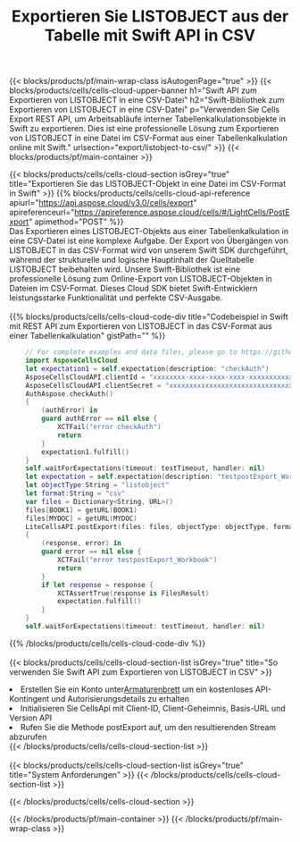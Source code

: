 ﻿---
title:  Exportieren Sie LISTOBJECT aus der Tabelle mit Swift API in CSV
description:  Aspose.Cells Cloud REST API unterstützt den Export von Dateien im {0}-Format in {1} mit {2}.
url: /de/swift/export/listobject-to-csv/
---
{{< blocks/products/pf/main-wrap-class isAutogenPage="true" >}}
{{< blocks/products/cells/cells-cloud-upper-banner h1="Swift API zum Exportieren von LISTOBJECT in eine CSV-Datei" h2="Swift-Bibliothek zum Exportieren von LISTOBJECT in eine CSV-Datei" p="Verwenden Sie Cells Export REST API, um Arbeitsabläufe interner Tabellenkalkulationsobjekte in Swift zu exportieren. Dies ist eine professionelle Lösung zum Exportieren von LISTOBJECT in eine Datei im CSV-Format aus einer Tabellenkalkulation online mit Swift." urlsection="export/listobject-to-csv/" >}}
{{< blocks/products/pf/main-container >}}

{{< blocks/products/cells/cells-cloud-section isGrey="true" title="Exportieren Sie das LISTOBJECT-Objekt in eine Datei im CSV-Format in Swift" >}}
{{% blocks/products/cells/cells-cloud-api-reference apiurl="https://api.aspose.cloud/v3.0/cells/export" apireferenceurl="https://apireference.aspose.cloud/cells/#/LightCells/PostExport" apimethod="POST" %}}
<br/>
Das Exportieren eines LISTOBJECT-Objekts aus einer Tabellenkalkulation in eine CSV-Datei ist eine komplexe Aufgabe. Der Export von Übergängen von LISTOBJECT in das CSV-Format wird von unserem Swift SDK durchgeführt, während der strukturelle und logische Hauptinhalt der Quelltabelle LISTOBJECT beibehalten wird. Unsere Swift-Bibliothek ist eine professionelle Lösung zum Online-Export von LISTOBJECT-Objekten in Dateien im CSV-Format. Dieses Cloud SDK bietet Swift-Entwicklern leistungsstarke Funktionalität und perfekte CSV-Ausgabe.
<br/>
<br/>
{{% blocks/products/cells/cells-cloud-code-div title="Codebeispiel in Swift mit REST API zum Exportieren von LISTOBJECT in das CSV-Format aus einer Tabellenkalkulation" gistPath="" %}}
  
```swift
    // For complete examples and data files, please go to https://github.com/aspose-cells-cloud/aspose-cells-cloud-swift/
    import AsposeCellsCloud
    let expectation1 = self.expectation(description: "checkAuth")
    AsposeCellsCloudAPI.clientId = "xxxxxxxx-xxxx-xxxx-xxxx-xxxxxxxxxxxx"
    AsposeCellsCloudAPI.clientSecret = "xxxxxxxxxxxxxxxxxxxxxxxxxxxxxxxx"
    AuthAspose.checkAuth()
    {
        (authError) in
        guard authError == nil else {
            XCTFail("error checkAuth")
            return
        }
        expectation1.fulfill()
    }
    self.waitForExpectations(timeout: testTimeout, handler: nil)
    let expectation = self.expectation(description: "testpostExport_Workbook")
    let objectType:String = "listobject"
    let format:String = "csv"
    var files = Dictionary<String, URL>()
    files[BOOK1] = getURL(BOOK1)
    files[MYDOC] = getURL(MYDOC)        
    LiteCellsAPI.postExport(files: files, objectType: objectType, format: format)
    {
        (response, error) in
        guard error == nil else {
            XCTFail("error testpostExport_Workbook")
            return
        }        
        if let response = response {
            XCTAssertTrue(response is FilesResult)
            expectation.fulfill()
        }
    }
    self.waitForExpectations(timeout: testTimeout, handler: nil)
```
   
{{% /blocks/products/cells/cells-cloud-code-div %}}
<br/>
<br/>
{{< blocks/products/cells/cells-cloud-section-list isGrey="true" title="So verwenden Sie Swift API zum Exportieren von LISTOBJECT in CSV" >}}
<li> Erstellen Sie ein Konto unter<a href="https://dashboard.aspose.cloud/">Armaturenbrett</a> um ein kostenloses API-Kontingent und Autorisierungsdetails zu erhalten</li>
<li>Initialisieren Sie CellsApi mit Client-ID, Client-Geheimnis, Basis-URL und Version API</li>
<li>Rufen Sie die Methode postExport auf, um den resultierenden Stream abzurufen</li>
{{< /blocks/products/cells/cells-cloud-section-list >}}
<br/>
<br/>
{{< blocks/products/cells/cells-cloud-section-list isGrey="true" title="System Anforderungen" >}}
{{< /blocks/products/cells/cells-cloud-section-list >}}

{{< /blocks/products/cells/cells-cloud-section >}}

{{< /blocks/products/pf/main-container >}}
{{< /blocks/products/pf/main-wrap-class >}}

